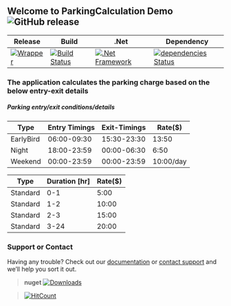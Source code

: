 ## Welcome to ParkingCalculation Demo ![GitHub release](https://img.shields.io/github/release/ajeetx/ParkingCalculation.Demo.svg?style=for-the-badge)

	
| Release | Build | .Net  | Dependency |
| ---     | ---   | ---    | ---        |
|[![Wrapper](https://img.shields.io/badge/ParkingCalculation-Demo-blue.svg)](https://www.nuget.org/packages/ParkingCalculation.Engine/2.0.0) | [![Build Status](https://travis-ci.org/AJEETX/ParkingCalculation.Demo.png?branch=master&style=for-the-badge)](https://travis-ci.org/AJEETX/ParkingCalculation.Demo) | [![.Net Framework](https://img.shields.io/badge/DotNet-4.6.1-blue.svg?style=plastic)](https://www.microsoft.com/en-au/download/details.aspx?id=49981) | [![dependencies Status](https://img.shields.io/badge/dependency-none-brightgreen.svg?style=plastic)](https://img.shields.io/badge/dependency-none-brightgreen.svg) |

### The application calculates the parking charge based on the below entry-exit details

##### Parking entry/exit conditions/details

| Type | Entry Timings | Exit-Timings | Rate($) |
| ---  | ---           | ---          | ---  | 
| EarlyBird | 06:00-09:30 | 15:30-23:30 | 13:50 |
| Night | 18:00-23:59 | 00:00-06:30 | 6:50 |
| Weekend | 00:00-23:59 | 00:00-23:59 | 10:00/day |


| Type | Duration [hr] | Rate($) |
| ---  | ---           | ---     | 
| Standard | 0-1 | 5:00 |
| Standard | 1-2 | 10:00 |
| Standard | 2-3 | 15:00 |
| Standard | 3-24 | 20:00 |


### Support or Contact

Having any trouble? Check out our [documentation](https://github.com/AJEETX/ParkingCalculation.Demo/blob/master/README.md) or [contact support](mailto:ajeetkumar@email.com) and we’ll help you sort it out.

> **nuget** [![Downloads](https://img.shields.io/nuget/dt/ParkingCalculation.Engine.svg?style=plastic)](https://www.nuget.org/stats/packages/ParkingCalculation.Engine?groupby=Version)

> [![HitCount](http://hits.dwyl.io/ajeetx/ParkingCalculation.Demo/projects/1.svg)](http://hits.dwyl.io/ajeetx/ParkingCalculation.Demo/projects/1)

